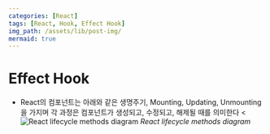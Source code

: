 ```yaml
---
categories: [React]
tags: [React, Hook, Effect Hook]
img_path: /assets/lib/post-img/
mermaid: true
---
```


# Effect Hook

- React의 컴포넌트는 아래와 같은 생명주기, Mounting, Updating, Unmounting을 가지며 각 과정은 컴포넌트가 생성되고, 수정되고, 해제될 때를 의미한다
  <![React lifecycle methods diagram](https://projects.wojtekmaj.pl/react-lifecycle-methods-diagram/)
  _React lifecycle methods diagram_
